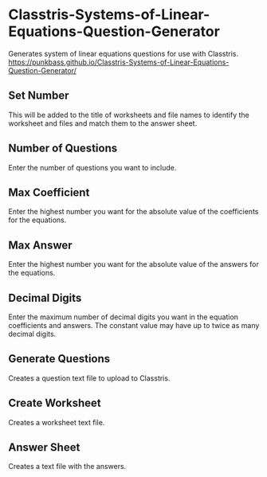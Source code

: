 # Classtris-Systems-of-Linear-Equations-Question-Generator
Generates system of linear equations questions for use with Classtris.
https://punkbass.github.io/Classtris-Systems-of-Linear-Equations-Question-Generator/

## Set Number
This will be added to the title of worksheets and file names to identify the worksheet and files and match them to the answer sheet. 

## Number of Questions
Enter the number of questions you want to include.

## Max Coefficient
Enter the highest number you want for the absolute value of the coefficients for the equations.

## Max Answer
Enter the highest number you want for the absolute value of the answers for the equations.

## Decimal Digits

Enter the maximum number of decimal digits you want in the equation coefficients and answers. The constant value may have up  to twice as many decimal digits.

## Generate Questions

Creates a question text file to upload to <a herf=https://punkbass.github.io/classtris/>Classtris</a>.

## Create Worksheet

Creates a worksheet text file. 

## Answer Sheet

Creates a text file with the answers.

